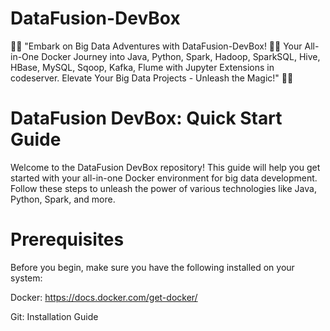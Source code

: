 # DataFusion-DevBox
🚀✨ "Embark on Big Data Adventures with DataFusion-DevBox! 🐍🚀 Your All-in-One Docker Journey into Java, Python, Spark, Hadoop,  SparkSQL, Hive, HBase, MySQL, Sqoop, Kafka, Flume with Jupyter Extensions in codeserver. Elevate Your Big Data Projects - Unleash the Magic!" 🌟🔥

# DataFusion DevBox: Quick Start Guide
Welcome to the DataFusion DevBox repository! This guide will help you get started with your all-in-one Docker environment for big data development. Follow these steps to unleash the power of various technologies like Java, Python, Spark, and more.

# Prerequisites
Before you begin, make sure you have the following installed on your system:

Docker: https://docs.docker.com/get-docker/

Git: Installation Guide


